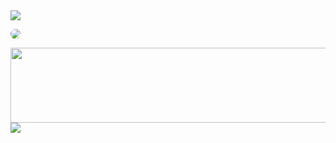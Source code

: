 <img src="https://capsule-render.vercel.app/api?type=waving&color=darkgray&height=150&section=header" />

<img 
  src="https://github-readme-stats.vercel.app/api/top-langs/?username=yungxhi&layout=compact&theme=radical&hide_border=true" 
  style="border-radius: 30px;" 
/>

<a href="https://github.com/devxb/gitanimals">
  <img src="https://render.gitanimals.org/lines/yungxhi?pet-id=1" width="1000" height="120" />
</a>

<img src="https://capsule-render.vercel.app/api?type=waving&color=darkgray&height=150&section=footer" />
